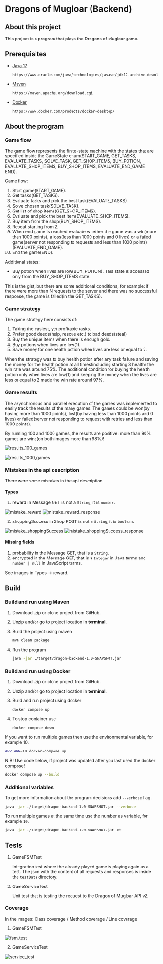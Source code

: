 # Dragons of Mugloar (Backend)

## About this project

This project is a program that plays the Dragons of Mugloar game.

## Prerequisites

* [Java 17](https://www.oracle.com/java/technologies/javase/jdk17-archive-downloads.html)

  ```sh
  https://www.oracle.com/java/technologies/javase/jdk17-archive-downloads.html
  ```

* [Maven](https://maven.apache.org/download.cgi)

  ```sh
  https://maven.apache.org/download.cgi
  ```

* [Docker](https://www.docker.com/products/docker-desktop/)

  ```sh
  https://www.docker.com/products/docker-desktop/
  ```
  
## About the program

### Game flow

The game flow represents the finite-state machine with the states that are
specified inside the GameState enum(START_GAME, GET_TASKS, EVALUATE_TASKS, SOLVE_TASK,
GET_SHOP_ITEMS, BUY_POTION, EVALUATE_SHOP_ITEMS, BUY_SHOP_ITEMS, EVALUATE_END_GAME, END).

Game flow:
1. Start game(START_GAME).
2. Get tasks(GET_TASKS).
3. Evaluate tasks and pick the best task(EVALUATE_TASKS).
4. Solve chosen task(SOLVE_TASK).
5. Get list of shop items(GET_SHOP_ITEMS).
6. Evaluate and pick the best item(EVALUATE_SHOP_ITEMS).
7. Buy item from the shop(BUY_SHOP_ITEMS).
8. Repeat starting from 2.
9. When end game is reached evaluate whether the game was a win(more than 1000 points),
a loss(less than 1000 points and 0 lives) or 
a failed game(server not responding to requests and less than 1000 points)(EVALUATE_END_GAME).
10. End the game(END).

Additional states:
- Buy potion when lives are low(BUY_POTION). This state is accessed only from the BUY_SHOP_ITEMS state.

This is the gist, but there are some additional conditions, for example: if there were more than N requests to
the server and there was no successful response, the game is failed(in the GET_TASKS).

### Game strategy

The game strategy here consists of:
1. Taking the easiest, yet profitable tasks.
2. Prefer good deeds(help, rescue etc.) to bad deeds(steal).
3. Buy the unique items when there is enough gold.
4. Buy potions when lives are low(1).
5. Save money for one health potion when lives are less or equal to 2.

When the strategy was to buy health potion after any task failure and saving the money for
the health potion at all times(including starting 3 health) the win rate was around 75%.
The additional condition for buying the health potion only when lives are low(1)
and keeping the money when the lives are less or equal to 2 made the win rate around 97%.

### Game results

The asynchronous and parallel execution of the games was implemented to easily track the results of the many games.
The games could be won(by having more than 1000 points), lost(by having less than 1000 points and 0 lives)
or failed(server not responding to request with retries and less than 1000 points).

By running 100 and 1000 games, the results are positive:
more than 90% games are wins(on both images more than 98%)!

![results_100_games](src/main/resources/static/assets/images/results_100_games.jpg)

![results_1000_games](src/main/resources/static/assets/images/results_1000_games.jpg)


### Mistakes in the api description

There were some mistakes in the api description.

#### Types

1. reward in Message GET is not a ```String```, it is ```number```.

![mistake_reward](src/main/resources/static/assets/images/mistake_reward.jpg)
![mistake_reward_response](src/main/resources/static/assets/images/mistake_reward_response.jpg)

2. shoppingSuccess in Shop POST is not a ```String```, it is ```boolean```.

![mistake_shoppingSuccess](src/main/resources/static/assets/images/mistake_shoppingSuccess.jpg)
![mistake_shoppingSuccess_response](src/main/resources/static/assets/images/mistake_shoppingSuccess_response.jpg)

#### Missing fields
1. probability in the Message GET, that is a ```String```.
2. encrypted in the Message GET, that is a ```Integer``` in Java terms and ```number | null``` in JavaScript terms.

See images in Types -> reward.

## Build

### Build and run using Maven

1. Download .zip or clone project from GitHub.

2. Unzip and/or go to project location in __terminal__.

3. Build the project using maven
   ```sh
   mvn clean package
   ```

4. Run the program
   ```sh
   java -jar ./target/dragon-backend-1.0-SNAPSHOT.jar
   ```
   
### Build and run using Docker

1. Download .zip or clone project from GitHub.

2. Unzip and/or go to project location in __terminal__.

3. Build and run project using docker
   ```sh
   docker compose up
   ```

4. To stop container use
   ```sh
   docker compose down
   ```
   
If you want to run multiple games then use the environmental variable, for example 10.
   ```sh
   APP_ARG=10 docker-compose up
   ```

N.B!
Use code below, if project was updated after you last used the docker compose!
   ```sh
   docker compose up --build
   ```
   
### Additional variables

To get more information about the program decisions add ```--verbose``` flag.

```sh
java -jar ./target/dragon-backend-1.0-SNAPSHOT.jar --verbose
```
   
To run multiple games at the same time use the number as variable, for example ```10```.

```sh
java -jar ./target/dragon-backend-1.0-SNAPSHOT.jar 10
```

## Tests

1. GameFSMTest
    
    Integration test where the already played game is playing again as a test.
    The json with the content of all requests and responses is inside the ```testData``` directory.

2. GameServiceTest

    Unit test that is testing the request to the Dragon of Mugloar API v2.

### Coverage

In the images: Class coverage / Method coverage / Line coverage

1. GameFSMTest

![fsm_test](src/main/resources/static/assets/images/fsm_test.jpeg)

2. GameServiceTest

![service_test](src/main/resources/static/assets/images/service_test.jpeg)

